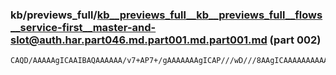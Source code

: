 ### kb/previews_full/kb__previews_full__kb__previews_full__flows__service-first__master-and-slot@auth.har.part046.md.part001.md.part001.md (part 002)

```md
CAQD/AAAAAgICAAIBAQAAAAAA/v7+AP7+/gAAAAAAAgICAP///wD///8AAgICAAAAAAAAAAAA////AAH/AAD//v4A/wAAAAD//wADAQIA/wAAAP///wABAQEA/f39AA
```

```

